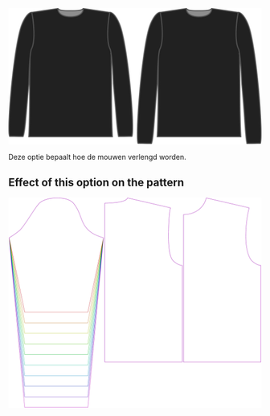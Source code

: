 ![De optie voor mouwlengte bij Brian](./sleevelengthbonus.svg)

Deze optie bepaalt hoe de mouwen verlengd worden.


## Effect of this option on the pattern
![This image shows the effect of this option by superimposing several variants that have a different value for this option](brian_sleevelengthbonus_sample.svg "Effect of this option on the pattern")